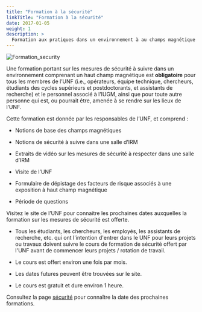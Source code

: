 ```yaml
---
title: "Formation à la sécurité"
linkTitle: "Formation à la sécurité"
date: 2017-01-05
weight: 1
description: >
  Formation aux pratiques dans un environnement à au champs magnétique
---
```


![Formation_security](/images/docs/safety_guidelines.png)

Une formation portant sur les mesures de sécurité à suivre dans un
environnement comprenant un haut champ magnétique est **obligatoire**
pour tous les membres de l’UNF (i.e., opérateurs, équipe technique,
chercheurs, étudiants des cycles supérieurs et postdoctorants, et
assistants de recherche) et le personnel associé à l’IUGM, ainsi que
pour toute autre personne qui est, ou pourrait être, amenée à se rendre sur les lieux de l’UNF.

Cette formation est donnée par les responsables de l’UNF, et comprend :

-   Notions de base des champs magnétiques

-   Notions de sécurité à suivre dans une salle d’IRM

-   Extraits de vidéo sur les mesures de sécurité à respecter dans une
    salle d’IRM

-   Visite de l’UNF

-   Formulaire de dépistage des facteurs de risque associés à une
    exposition à haut champ magnétique

- Période de questions

Visitez le site de l’UNF pour connaitre les prochaines dates auxquelles la formation sur les mesures de sécurité est offerte.

- Tous les étudiants, les chercheurs, les employés, les assistants de recherche, etc. qui ont l'intention d'entrer dans le UNF pour leurs projets ou travaux doivent suivre le cours de formation de sécurité offert par l'UNF avant de commencer leurs projets / rotation de travail.

- Le cours est offert environ une fois par mois.

- Les dates futures peuvent être trouvées sur le site.

- Le cours est gratuit et dure environ 1 heure.

Consultez la page [sécurité](http://www.unf-montreal.ca/site/securite-fr/) pour connaître la date des prochaines formations.